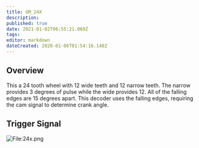```yaml
---
title: GM_24X
description: 
published: true
date: 2021-01-02T06:55:21.069Z
tags: 
editor: markdown
dateCreated: 2020-01-06T01:54:16.148Z
---
```


Overview
--------

This a 24 tooth wheel with 12 wide teeth and 12 narrow teeth. The narrow provides 3 degrees of pulse while the wide provides 12. All of the falling edges are 15 degrees apart. This decoder uses the falling edges, requiring the cam signal to determine crank angle.

Trigger Signal
--------------

![<File:24x.png>](24x.png "File:24x.png")